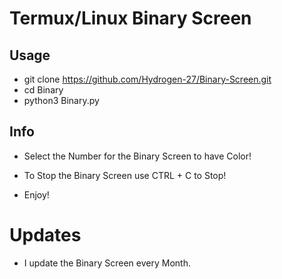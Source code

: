 # Termux/Linux Binary Screen

## Usage
- git clone https://github.com/Hydrogen-27/Binary-Screen.git
- cd Binary
- python3 Binary.py

## Info

- Select the Number for the Binary Screen to have Color! 

- To Stop the Binary Screen use CTRL + C to Stop!

- Enjoy!

# Updates

- I update the Binary Screen every Month.
